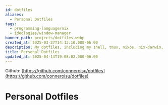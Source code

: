 ```yaml
---
id: dotfiles
aliases:
  - Personal Dotfiles
tags:
  - programming-language/nix
  - ideologies/window-manager
banner_path: projects/dotfiles.webp
created_at: 2025-03-27T14:13:10.000-06:00
description: My dotfiles, including my shell, tmux, nixos, nix-darwin, and neovim configurations.
title: Personal Dotfiles
updated_at: 2025-04-14T19:08:02.000-06:00
---
```


Github: [https://github.com/conneroisu/dotfiles](https://github.com/conneroisu/dotfiles)

# Personal Dotfiles
